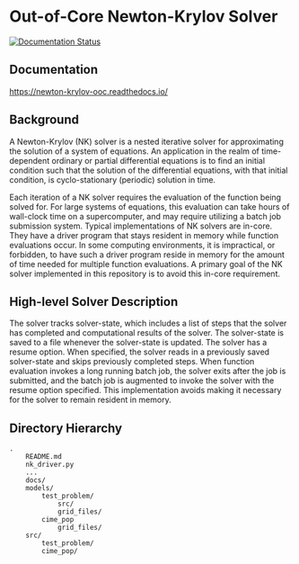 # Out-of-Core Newton-Krylov Solver

[![Documentation Status](https://readthedocs.org/projects/newton-krylov-ooc/badge/?version=latest)](https://newton-krylov-ooc.readthedocs.io/en/latest/?badge=latest)

## Documentation

https://newton-krylov-ooc.readthedocs.io/

## Background

A Newton-Krylov (NK) solver is a nested iterative solver for approximating the solution of a system of equations.
An application in the realm of time-dependent ordinary or partial differential equations is to find an initial condition such that the solution of the differential equations, with that initial condition, is cyclo-stationary (periodic) solution in time.

Each iteration of a NK solver requires the evaluation of the function being solved for.
For large systems of equations, this evaluation can take hours of wall-clock time on a supercomputer, and may require utilizing a batch job submission system.
Typical implementations of NK solvers are in-core.
They have a driver program that stays resident in memory while function evaluations occur.
In some computing environments, it is impractical, or forbidden, to have such a driver program reside in memory for the amount of time needed for multiple function evaluations.
A primary goal of the NK solver implemented in this repository is to avoid this in-core requirement.

## High-level Solver Description

The solver tracks solver-state, which includes a list of steps that the solver has completed and computational results of the solver.
The solver-state is saved to a file whenever the solver-state is updated.
The solver has a resume option.
When specified, the solver reads in a previously saved solver-state and skips previously completed steps.
When function evaluation invokes a long running batch job, the solver exits after the job is submitted, and the batch job is augmented to invoke the solver with the resume option specified.
This implementation avoids making it necessary for the solver to remain resident in memory.

## Directory Hierarchy
```
.
    README.md
    nk_driver.py
    ...
    docs/
    models/
        test_problem/
            src/
            grid_files/
        cime_pop
            grid_files/
    src/
        test_problem/
        cime_pop/
```
